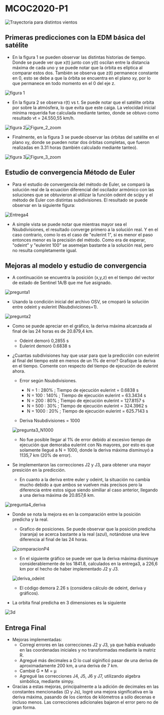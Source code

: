 # MCOC2020-P1

![Trayectoria para distintos vientos](https://user-images.githubusercontent.com/69161061/91070593-eeddea80-e604-11ea-90df-661c71c10bdf.png)

## Primeras predicciones con la EDM básica del satélite

+ En la figura 1 se pueden observar las distintas historias de tiempo. Donde se puede ver que x(t) junto con y(t) oscilan entre la distancia máxima de cada uno y se puede notar que la órbita es elíptica al comparar estos dos. También se observa que z(t) permanece constante en 0, esto se debe a que la órbita se encuentra en el plano xy, por lo que permanece en todo momento en el 0 del eje z.

![figura 1](https://user-images.githubusercontent.com/69161061/91486872-dd9e1380-e87a-11ea-98eb-3501cc1bc925.png)

+ En la figura 2 se observa r(t) vs t. Se puede notar que el satélite orbita por sobre la atmósfera, lo que evita que este caiga. La velocidad inicial mínima requerida fue calculada mediante tanteo, donde se obtuvo como resultado vt = 24.550,55 km/h. 

![figura 2](https://user-images.githubusercontent.com/69161061/91486876-e0006d80-e87a-11ea-9655-78e2cf788a8d.png)![Figure_2_zoom](https://user-images.githubusercontent.com/69161061/91487995-a4ff3980-e87c-11ea-82fc-f970e7d4d79f.png)

+ Finalmente, en la figura 3 se puede observar las órbitas del satélite en el plano xy, donde se pueden notar dos órbitas completas, que fueron realizadas en 3.31 horas (también calculado mediante tanteo).

![figura 3](https://user-images.githubusercontent.com/69161061/91486880-e0990400-e87a-11ea-87d2-3e0f904867b1.png)![Figure_3_zoom](https://user-images.githubusercontent.com/69161061/91487996-a6c8fd00-e87c-11ea-99f8-b24595ab2782.png)

## Estudio de convergencia Método de Euler

+ Para el estudio de convergencia del método de Euler, se comparó la solución real de la ecuacion diferencial del oscilador armónico con las soluciones que se obtuvieron al utilizar la función odeint de scipy y el método de Euler con distintas subdivisiones. El resultado se puede observar en la siguiente figura:

![Entrega4](https://user-images.githubusercontent.com/69161061/91782656-b5d8e380-ebcb-11ea-9079-3304d300d470.png)

+ A simple vista se puede notar que mientras mayor sea el Nsubdivisiones, el resultado converge primero a la solución real. Y en el caso contrario, como lo es el caso de "eulerint 1", si es menor el paso entonces menor es la precisión del método. Como era de esperar, "odeint" y "eulerint 100" se asemejan bastante a la solución real, pero no resulta completamente igual.

## Mejoras al modelo y estudio de convergencia

+ A continuación se encuentra la posición (x,y,z) en el tiempo del vector de estado de Sentinel 1A/B que me fue asignado.

![pregunta1](https://user-images.githubusercontent.com/69161061/92330787-1cd11f00-f048-11ea-8f4e-1978c554a1bb.png)

+  Usando la condición inicial del archivo OSV, se cmoparó la solución entre odeint y eulerint (Nsubdiviciones=1).

![pregunta2](https://user-images.githubusercontent.com/69161061/92330833-70dc0380-f048-11ea-8f6e-59265cf2b61d.png)

  + Como se puede apreciar en el gráfico, la deriva máxima alcanzada al final de las 24 horas es de 20.879,4 km.

    + Odeint demoró 0,2855 s
    + Eulerint demoró 0.6838 s

+ ¿Cuantas subdivisiones hay que usar para que la predicción con eulerint al final del tiempo esté en menos de un 1% de error? Grafique la deriva en el tiempo. Comente con respecto del tiempo de ejecución de eulerint ahora. 

  + Error según Nsubdivisiones.
  
    + N = 1 : 280% ; Tiempo de ejecución eulerint = 0.6838 s
    + N = 100 : 140% ; Tiempo de ejecución eulerint = 63.3434 s
    + N = 200 : 80% ; Tiempo de ejecución eulerint = 127.8157 s
    + N = 500 : 30% ; Tiempo de ejecución eulerint = 324.3962 s
    + N = 1000 : 20% ; Tiempo de ejecución eulerint = 625.7143 s
    
  + Deriva Nsubdivisiones = 1000
  
  ![pregunta3_N1000](https://user-images.githubusercontent.com/69161061/92331062-1e034b80-f04a-11ea-89dd-747fe0ee4e9f.png)
  
    + No fue posible llegar al 1% de error debido al excesivo tiempo de ejecución que demoraba eulerint con Ns mayores, por esto es que solamente llegué a N = 1000, donde la deriva máxima disminuyó a 1135,7 km (20% de error).

+ Se implementaron las correcciones J2 y J3, para obtener una mayor presición en la predicción.
  
  + En cuanto a la deriva entre euler y odeint, la situación no cambia mucho debido a que ambos se vuelven más precisos pero la diferencia entre estos sigue siendo similiar al caso anterior, llegando a una deriva máxima de 20.857,6 km.
  
![pregunta4_deriva](https://user-images.githubusercontent.com/69161061/92331200-548d9600-f04b-11ea-8e85-d5a42792854c.png)

  + Donde se nota la mejora es en la comparación entre la posición predicha y la real.
    
    + Grafico de posiciones. Se puede observar que la posición predicha (naranja) se acerca bastante a la real (azul), notándose una leve diferencia al final de las 24 horas.
    
    ![comparacionP4](https://user-images.githubusercontent.com/69161061/92331360-69b6f480-f04c-11ea-9fae-a756501a94d8.png)
    
    + En el siguiente gráfico se puede ver que la deriva máxima disminuye considerablemente de los 1841.8, calculados en la entrega3, a 226,6 km por el hecho de haber implementado J2 y J3.
    
    ![deriva_odeint](https://user-images.githubusercontent.com/69161061/92331234-a20a0300-f04b-11ea-82f3-5d3bb7d07470.png)
  
    + El código demora 2.26 s (considera cálculo de odeint, deriva y gráficos).

+ La orbita final predicha en 3 dimensiones es la siguiente

![3d](https://user-images.githubusercontent.com/69161061/92331497-5eb09400-f04d-11ea-9a83-5634ac6e0f56.png)


## Entrega Final
+ Mejoras implementadas:
  + Corregí errores en las correcciones J2 y J3, ya que había evaluado en las coordenadas iniciales y no transformadas mediante la matriz R.
  + Agregué más decimales a Ω lo cual siginificó pasar de una deriva de aproximadamente 200 km, a una deriva de 7 km.
  + Cambié G * M = μ
  + Agregué las correcciones J4, J5, J6 y J7, utilizando algebra simbólica, mediante simpy.
+ Gracias a estas mejoras, principalmente a la adición de decimales en las constantes mencionadas (Ω y Js), logré una mejora significativa en la deriva máxima, pasando de los cientos de kilómetros a sólo decenas e incluso menos. Las correcciones adicionales bajaron el error pero no de gran forma.
